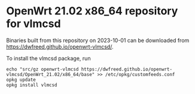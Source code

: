 OpenWrt 21.02 x86_64 repository for vlmcsd
========

Binaries built from this repository on 2023-10-01 can be downloaded from <https://dwfreed.github.io/openwrt-vlmcsd/>.

To install the vlmcsd package, run

```
echo "src/gz openwrt-vlmcsd https://dwfreed.github.io/openwrt-vlmcsd/OpenWrt_21.02/x86_64/base" >> /etc/opkg/customfeeds.conf
opkg update
opkg install vlmcsd
```
